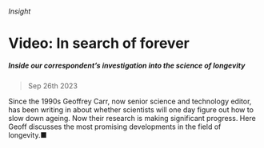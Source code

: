 ###### Insight
# Video: In search of forever 
##### Inside our correspondent’s investigation into the science of longevity 
> Sep 26th 2023 

Since the 1990s Geoffrey Carr, now senior science and technology editor, has been writing in about whether scientists will one day figure out how to slow down ageing. Now their research is making significant progress. Here Geoff discusses the most promising developments in the field of longevity.■
